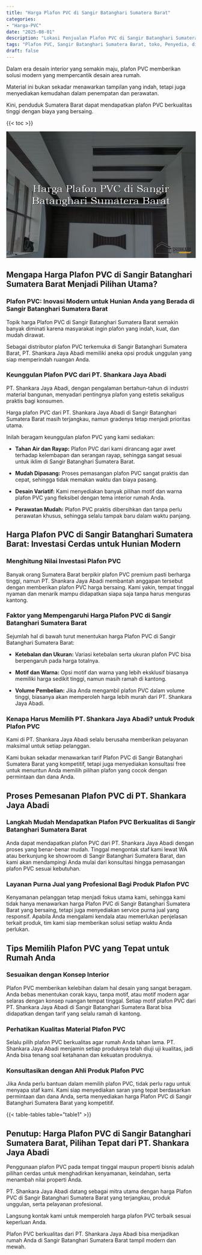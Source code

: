 ```yaml
---
title: "Harga Plafon PVC di Sangir Batanghari Sumatera Barat"
categories: 
- "Harga-PVC"
date: "2025-08-01"
description: "Lokasi Penjualan Plafon PVC di Sangir Batanghari Sumatera Barat bagi hunian, kantor, dan ritel. Material unggulan, pilihan motif, warna modern, dengan layanan instalasi dikerjakan oleh tim berpengalaman dan jaminan resmi!|Servis penjualan Plafon PVC di Sangir Batanghari Sumatera Barat untuk kebutuhan tempat tinggal, perkantoran, maupun gerai, dengan material unggulan dan penempatan oleh tenaga ahli profesional serta kepastian resmi.|Solusi Plafon PVC di Sangir Batanghari Sumatera Barat yang terbukti bagi tempat tinggal, kantor, dan toko, dengan material berkualitas dan penempatan ditangani oleh tenaga ahli berpengalaman serta garansi resmi.|Penyediaan Plafon PVC di Sangir Batanghari Sumatera Barat untuk tempat tinggal, perkantoran, serta ritel, dengan produk berkualitas dan pemasangan oleh tim ahli, dilengkapi dengan garansi resmi.}"
tags: "Plafon PVC, Sangir Batanghari Sumatera Barat, toko, Penyedia, distributor"
draft: false
---
```


Dalam era desain interior yang semakin maju, plafon PVC memberikan solusi modern yang mempercantik desain area rumah.

Material ini bukan sekadar menawarkan tampilan yang indah, tetapi juga menyediakan kemudahan dalam penempatan dan perawatan.

Kini, penduduk Sumatera Barat dapat mendapatkan plafon PVC berkualitas tinggi dengan biaya yang bersaing.

{{< toc >}}

![Harga Plafon PVC di Sangir Batanghari Sumatera Barat](/images/Harga-PVC/Harga-Plafon-PVC-di-Sangir-Batanghari-Sumatera-Barat.png)


## Mengapa Harga Plafon PVC di Sangir Batanghari Sumatera Barat Menjadi Pilihan Utama?

### Plafon PVC: Inovasi Modern untuk Hunian Anda yang Berada di Sangir Batanghari Sumatera Barat

Topik harga Plafon PVC di Sangir Batanghari Sumatera Barat semakin banyak diminati karena masyarakat ingin plafon yang indah, kuat, dan mudah dirawat.

Sebagai distributor plafon PVC terkemuka di Sangir Batanghari Sumatera Barat, PT. Shankara Jaya Abadi memiliki aneka opsi produk unggulan yang siap memperindah ruangan Anda.

### Keunggulan Plafon PVC dari PT. Shankara Jaya Abadi

PT. Shankara Jaya Abadi, dengan pengalaman bertahun-tahun di industri material bangunan, menyadari pentingnya plafon yang estetis sekaligus praktis bagi konsumen.

Harga plafon PVC dari PT. Shankara Jaya Abadi di Sangir Batanghari Sumatera Barat masih terjangkau, namun gradenya tetap menjadi prioritas utama.

Inilah beragam keunggulan plafon PVC yang kami sediakan:

- **Tahan Air dan Rayap:** Plafon PVC dari kami dirancang agar awet terhadap kelembapan dan serangan rayap, sehingga sangat sesuai untuk iklim di Sangir Batanghari Sumatera Barat.

- **Mudah Dipasang:** Proses pemasangan plafon PVC sangat praktis dan cepat, sehingga tidak memakan waktu dan biaya pasang.

- **Desain Variatif:** Kami menyediakan banyak pilihan motif dan warna plafon PVC yang fleksibel dengan tema interior rumah Anda.

- **Perawatan Mudah:** Plafon PVC praktis dibersihkan dan tanpa perlu perawatan khusus, sehingga selalu tampak baru dalam waktu panjang.

## Harga Plafon PVC di Sangir Batanghari Sumatera Barat: Investasi Cerdas untuk Hunian Modern

### Menghitung Nilai Investasi Plafon PVC

Banyak orang Sumatera Barat berpikir plafon PVC premium pasti berharga tinggi, namun PT. Shankara Jaya Abadi membantah anggapan tersebut dengan memberikan plafon PVC harga bersaing. Kami yakin, tempat tinggal nyaman dan menarik mampu didapatkan siapa saja tanpa harus menguras kantong.

### Faktor yang Mempengaruhi Harga Plafon PVC di Sangir Batanghari Sumatera Barat

Sejumlah hal di bawah turut menentukan harga Plafon PVC di Sangir Batanghari Sumatera Barat:

- **Ketebalan dan Ukuran:** Variasi ketebalan serta ukuran plafon PVC bisa berpengaruh pada harga totalnya.

- **Motif dan Warna:** Opsi motif dan warna yang lebih eksklusif biasanya memiliki harga sedikit tinggi, namun masih ramah di kantong.

- **Volume Pembelian:** Jika Anda mengambil plafon PVC dalam volume tinggi, biasanya akan memperoleh harga lebih murah dari PT. Shankara Jaya Abadi.

### Kenapa Harus Memilih PT. Shankara Jaya Abadi? untuk Produk Plafon PVC

Kami di PT. Shankara Jaya Abadi selalu berusaha memberikan pelayanan maksimal untuk setiap pelanggan.

Kami bukan sekadar menawarkan tarif Plafon PVC di Sangir Batanghari Sumatera Barat yang kompetitif, tetapi juga menyediakan konsultasi free untuk menuntun Anda memilih pilihan plafon yang cocok dengan permintaan dan dana Anda.

## Proses Pemesanan Plafon PVC di PT. Shankara Jaya Abadi

### Langkah Mudah Mendapatkan Plafon PVC Berkualitas di Sangir Batanghari Sumatera Barat

Anda dapat mendapatkan plafon PVC dari PT. Shankara Jaya Abadi dengan proses yang benar-benar mudah. Tinggal mengontak staf kami lewat WA atau berkunjung ke showroom di Sangir Batanghari Sumatera Barat, dan kami akan mendampingi Anda mulai dari konsultasi hingga pemasangan plafon PVC sesuai kebutuhan.

### Layanan Purna Jual yang Profesional Bagi Produk Plafon PVC

Kenyamanan pelanggan tetap menjadi fokus utama kami, sehingga kami tidak hanya menawarkan harga Plafon PVC di Sangir Batanghari Sumatera Barat yang bersaing, tetapi juga menyediakan service purna jual yang responsif. Apabila Anda mengalami kendala atau memerlukan penjelasan terkait produk, tim kami siap memberikan solusi setiap waktu Anda perlukan.

## Tips Memilih Plafon PVC yang Tepat untuk Rumah Anda

### Sesuaikan dengan Konsep Interior

Plafon PVC memberikan kelebihan dalam hal desain yang sangat beragam. Anda bebas menentukan corak kayu, tanpa motif, atau motif modern agar selaras dengan konsep ruangan tempat tinggal. Setiap motif plafon PVC dari PT. Shankara Jaya Abadi di Sangir Batanghari Sumatera Barat bisa didapatkan dengan tarif yang selalu ramah di kantong.

### Perhatikan Kualitas Material Plafon PVC

Selalu pilih plafon PVC berkualitas agar rumah Anda tahan lama. PT. Shankara Jaya Abadi menjamin setiap produknya telah diuji uji kualitas, jadi Anda bisa tenang soal ketahanan dan kekuatan produknya.

### Konsultasikan dengan Ahli Produk Plafon PVC

Jika Anda perlu bantuan dalam memilih plafon PVC, tidak perlu ragu untuk menyapa staf kami. Kami siap menyediakan saran yang tepat berdasarkan permintaan dan dana Anda, serta menyediakan harga Plafon PVC di Sangir Batanghari Sumatera Barat yang kompetitif.

{{< table-tables table="table1" >}}

## Penutup: Harga Plafon PVC di Sangir Batanghari Sumatera Barat, Pilihan Tepat dari PT. Shankara Jaya Abadi

Penggunaan plafon PVC pada tempat tinggal maupun properti bisnis adalah pilihan cerdas untuk menghadirkan kenyamanan, keindahan, serta menambah nilai properti Anda.

PT. Shankara Jaya Abadi datang sebagai mitra utama dengan harga Plafon PVC di Sangir Batanghari Sumatera Barat yang terjangkau, produk unggulan, serta pelayanan profesional.

Langsung kontak kami untuk memperoleh harga plafon PVC terbaik sesuai keperluan Anda.

Plafon PVC berkualitas dari PT. Shankara Jaya Abadi bisa menjadikan rumah Anda di Sangir Batanghari Sumatera Barat tampil modern dan mewah.